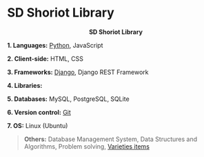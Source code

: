 # SD Shoriot Library



<center> <b> SD Shoriot Library</b></center>



**1. Languages:** [Python](https://github.com/sdshoriot/SD-Shoriot-Library/tree/master/01.%20Languages/Python), JavaScript

**2. Client-side:** HTML, CSS

**3. Frameworks:** [Django](https://github.com/sdshoriot/SD-Shoriot-Library/tree/master/03.%20Frameworks/Django), Django REST Framework 

**4. Libraries:**   

**5. Databases:** MySQL, PostgreSQL, SQLite

**6. Version control:** [Git](https://github.com/sdshoriot/SD-Shoriot-Library/tree/master/06.%20Version%20control/Git)

**7. OS:** Linux (Ubuntu) 

> **Others:** Database Management System, Data Structures and Algorithms, Problem solving, [Varieties items](https://github.com/sdshoriot/SD-Shoriot-Library/tree/master/Others/Varieties%20items)